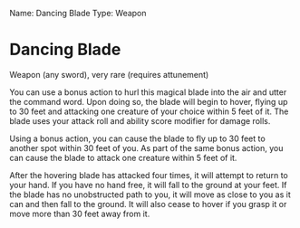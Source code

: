 Name: Dancing Blade
Type: Weapon

# Dancing Blade
Weapon (any sword), very rare (requires attunement)

You can use a bonus action to hurl this magical blade into the air and utter the command word. Upon doing so, the blade will begin to hover, flying up to 30 feet and attacking one creature of your choice within 5 feet of it. The blade uses your attack roll and ability score modifier for damage rolls.

Using a bonus action, you can cause the blade to fly up to 30 feet to another spot within 30 feet of you. As part of the same bonus action, you can cause the blade to attack one creature within 5 feet of it.

After the hovering blade has attacked four times, it will attempt to return to your hand. If you have no hand free, it will fall to the ground at your feet. If the blade has no unobstructed path to you, it will move as close to you as it can and then fall to the ground. It will also cease to hover if you grasp it or move more than 30 feet away from it.